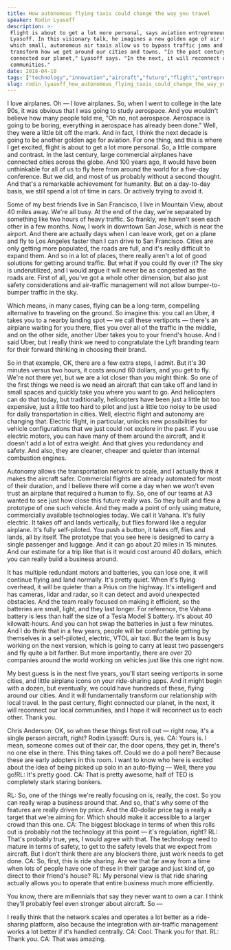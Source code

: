 ```yaml
---
title: How autonomous flying taxis could change the way you travel
speaker: Rodin Lyasoff
description: >-
 Flight is about to get a lot more personal, says aviation entrepreneur Rodin
 Lyasoff. In this visionary talk, he imagines a new golden age of air travel in
 which small, autonomous air taxis allow us to bypass traffic jams and fundamentally
 transform how we get around our cities and towns. "In the past century, flight
 connected our planet," Lyasoff says. "In the next, it will reconnect our local
 communities."
date: 2018-04-10
tags: ["technology","innovation","aircraft","future","flight","entrepreneur","engineering","urban","urban-planning","drones","invention"]
slug: rodin_lyasoff_how_autonomous_flying_taxis_could_change_the_way_you_travel
---
```


I love airplanes. Oh — I love airplanes. So, when I went to college in the late 90s, it
was obvious that I was going to study aerospace. And you wouldn't believe how many people
told me, "Oh no, not aerospace. Aerospace is going to be boring, everything in aerospace
has already been done." Well, they were a little bit off the mark. And in fact, I think
the next decade is going to be another golden age for aviation. For one thing, and this is
where I get excited, flight is about to get a lot more personal. So, a little compare and
contrast. In the last century, large commercial airplanes have connected cities across the
globe. And 100 years ago, it would have been unthinkable for all of us to fly here from
around the world for a five-day conference. But we did, and most of us probably without a
second thought. And that's a remarkable achievement for humanity. But on a day-to-day
basis, we still spend a lot of time in cars. Or actively trying to avoid
it.

Some of my best friends live in San Francisco, I live in Mountain View, about 40 miles
away. We're all busy. At the end of the day, we're separated by something like two hours
of heavy traffic. So frankly, we haven't seen each other in a few months. Now, I work in
downtown San Jose, which is near the airport. And there are actually days when I can leave
work, get on a plane and fly to Los Angeles faster than I can drive to San Francisco.
Cities are only getting more populated, the roads are full, and it's really difficult to
expand them. And so in a lot of places, there really aren't a lot of good solutions for
getting around traffic. But what if you could fly over it? The sky is underutilized, and I
would argue it will never be as congested as the roads are. First of all, you've got a
whole other dimension, but also just safety considerations and air-traffic management will
not allow bumper-to-bumper traffic in the sky.

Which means, in many cases, flying can be a long-term, compelling alternative to traveling
on the ground. So imagine this: you call an Uber, it takes you to a nearby landing spot —
we call these vertiports — there's an airplane waiting for you there, flies you over all
of the traffic in the middle, and on the other side, another Uber takes you to your
friend's house. And I said Uber, but I really think we need to congratulate the Lyft
branding team for their forward thinking in choosing their brand.

So in that example, OK, there are a few extra steps, I admit. But it's 30 minutes versus
two hours, it costs around 60 dollars, and you get to fly. We're not there yet, but we are
a lot closer than you might think. So one of the first things we need is we need an
aircraft that can take off and land in small spaces and quickly take you where you want to
go. And helicopters can do that today, but traditionally, helicopters have been just a
little bit too expensive, just a little too hard to pilot and just a little too noisy to
be used for daily transportation in cities. Well, electric flight and autonomy are
changing that. Electric flight, in particular, unlocks new possibilities for vehicle
configurations that we just could not explore in the past. If you use electric motors, you
can have many of them around the aircraft, and it doesn't add a lot of extra weight. And
that gives you redundancy and safety. And also, they are cleaner, cheaper and quieter than
internal combustion engines.

Autonomy allows the transportation network to scale, and I actually think it makes the
aircraft safer. Commercial flights are already automated for most of their duration, and I
believe there will come a day when we won't even trust an airplane that required a human
to fly. So, one of our teams at A3 wanted to see just how close this future really was. So
they built and flew a prototype of one such vehicle. And they made a point of only using
mature, commercially available technologies today. We call it Vahana. It's fully electric.
It takes off and lands vertically, but flies forward like a regular airplane. It's fully
self-piloted. You push a button, it takes off, flies and lands, all by itself. The
prototype that you see here is designed to carry a single passenger and luggage. And it
can go about 20 miles in 15 minutes. And our estimate for a trip like that is it would cost
around 40 dollars, which you can really build a business around.

It has multiple redundant motors and batteries, you can lose one, it will continue flying
and land normally. It's pretty quiet. When it's flying overhead, it will be quieter than a
Prius on the highway. It's intelligent and has cameras, lidar and radar, so it can detect
and avoid unexpected obstacles. And the team really focused on making it efficient, so the
batteries are small, light, and they last longer. For reference, the Vahana battery is
less than half the size of a Tesla Model S battery. It's about 40 kilowatt-hours. And you
can hot swap the batteries in just a few minutes. And I do think that in a few years,
people will be comfortable getting by themselves in a self-piloted, electric, VTOL air
taxi. But the team is busy working on the next version, which is going to carry at least
two passengers and fly quite a bit farther. But more importantly, there are over 20
companies around the world working on vehicles just like this one right
now.

My best guess is in the next five years, you'll start seeing vertiports in some cities,
and little airplane icons on your ride-sharing apps. And it might begin with a dozen, but
eventually, we could have hundreds of these, flying around our cities. And it will
fundamentally transform our relationship with local travel. In the past century, flight
connected our planet, in the next, it will reconnect our local communities, and I hope it
will reconnect us to each other. Thank you.

Chris Anderson: OK, so when these things first roll out — right now, it's a single person
aircraft, right? Rodin Lyasoff: Ours is, yes. CA: Yours is. I mean, someone comes out of
their car, the door opens, they get in, there's no one else in there. This thing takes
off. Could we do a poll here? Because these are early adopters in this room. I want to
know who here is excited about the idea of being picked up solo in an auto-flying — Well,
there you go!RL: It's pretty good. CA: That is pretty awesome, half of TED is completely
stark staring bonkers.

RL: So, one of the things we're really focusing on is, really, the cost. So you can really
wrap a business around that. And so, that's why some of the features are really driven by
price. And the 40-dollar price tag is really a target that we're aiming for. Which should
make it accessible to a larger crowd than this one. CA: The biggest blockage in terms of
when this rolls out is probably not the technology at this point — it's regulation,
right? RL: That's probably true, yes, I would agree with that. The technology need to
mature in terms of safety, to get to the safety levels that we expect from aircraft. But I
don't think there are any blockers there, just work needs to get done. CA: So, first, this
is ride sharing. Are we that far away from a time when lots of people have one of these in
their garage and just kind of, go direct to their friend's house? RL: My personal view is
that ride sharing actually allows you to operate that entire business much more
efficiently.

You know, there are millennials that say they never want to own a car. I think they'll
probably feel even stronger about aircraft. So —

I really think that the network scales and operates a lot better as a ride-sharing
platform, also because the integration with air-traffic management works a lot better if
it's handled centrally. CA: Cool. Thank you for that. RL: Thank you. CA: That was
amazing.

<!--
ad_duration=3.33
comment_count=41
event="TED2018"
external_start_time=0
has_talk_citation=0
intro_duration=11.82
is_subtitle_required="False"
is_talk_featured="True"
language="en"
language_swap="False"
native_language="en"
number_of_related_talks=6
number_of_speakers=1
number_of_subtitled_videos=22
number_of_tags=11
number_of_talk_download_languages=22
number_of_talk_more_resources=0
number_of_talk_recommendations=0
number_of_talks_take_actions=2
post_ad_duration=0.83
published_timestamp="2018-06-29 14:54:13"
recording_date="2018-04-10"
speaker_description="Flight junkie"
speaker_is_published=1
speaker_name="Rodin Lyasoff"
talk_more_resources=[]
talk_name="How autonomous flying taxis could change the way you travel"
talks_tags=["technology","innovation","aircraft","future","flight","entrepreneur","engineering","urban","urban-planning","drones","invention"]
url_audio="https://download.ted.com/talks/RodinLyasoff_2018.mp3?apikey=acme-roadrunner"
url_photo_speaker="https://pe.tedcdn.com/images/ted/c9f0f0ffa5b4846af0eb17ff724a0ca2e9f5595c_254x191.jpg"
url_photo_talk="https://s3.amazonaws.com/talkstar-photos/uploads/1c31c08d-0c38-4a2f-80b5-4520c68781e9/RodinLyasoff_2018-embed.jpg"
url_webpage="https://www.ted.com/talks/rodin_lyasoff_how_autonomous_flying_taxis_could_change_the_way_you_travel"
video_type_name="TED Stage Talk"
-->